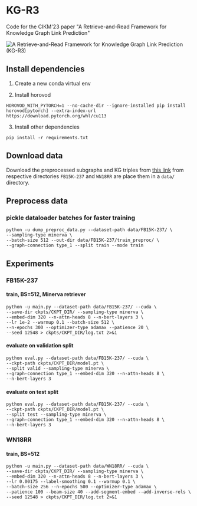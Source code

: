 # KG-R3
Code for the CIKM'23 paper "A Retrieve-and-Read Framework for Knowledge Graph Link Prediction"

<!-- Code will be released soon. -->

![A Retrieve-and-Read Framework for Knowledge Graph Link Prediction (KG-R3)](./assets/KG-R3.png)

## Install dependencies
1. Create a new conda virtual env

2. Install horovod
```
HOROVOD_WITH_PYTORCH=1 --no-cache-dir --ignore-installed pip install horovod[pytorch] --extra-index-url https://download.pytorch.org/whl/cu113
```

3. Install other dependencies
```
pip install -r requirements.txt
```

## Download data

Download the preprocessed subgraphs and KG triples from [this link](https://buckeyemailosu-my.sharepoint.com/:f:/g/personal/pahuja_9_buckeyemail_osu_edu/ErHNYjTAzLZMgT7Mkgy1J_4BeoJMYTF4EQ2UxniOgPhCyA?e=85avhJ) from respective directories `FB15K-237` and `WN18RR` are place them in a `data/` directory.

## Preprocess data

### pickle dataloader batches for faster training
```
python -u dump_preproc_data.py --dataset-path data/FB15K-237/ \
--sampling-type minerva \
--batch-size 512 --out-dir data/FB15K-237/train_preproc/ \
--graph-connection type_1 --split train --mode train
```

## Experiments

### FB15K-237

#### train, BS=512, Minerva retriever
```
python -u main.py --dataset-path data/FB15K-237/ --cuda \
--save-dir ckpts/CKPT_DIR/ --sampling-type minerva \
--embed-dim 320 --n-attn-heads 8 --n-bert-layers 3 \
--lr 1e-2 --warmup 0.1 --batch-size 512 \
--n-epochs 300 --optimizer-type adamax --patience 20 \
--seed 12548 > ckpts/CKPT_DIR/log.txt 2>&1
```

#### evaluate on validation split
```
python eval.py --dataset-path data/FB15K-237/ --cuda \
--ckpt-path ckpts/CKPT_DIR/model.pt \
--split valid --sampling-type minerva \
--graph-connection type_1 --embed-dim 320 --n-attn-heads 8 \
--n-bert-layers 3
```
#### evaluate on test split
```
python eval.py --dataset-path data/FB15K-237/ --cuda \
--ckpt-path ckpts/CKPT_DIR/model.pt \
--split test --sampling-type minerva \
--graph-connection type_1 --embed-dim 320 --n-attn-heads 8 \
--n-bert-layers 3
```

### WN18RR

#### train, BS=512
```
python -u main.py --dataset-path data/WN18RR/ --cuda \
--save-dir ckpts/CKPT_DIR/ --sampling-type minerva \
--embed-dim 320 --n-attn-heads 8 --n-bert-layers 3 \
--lr 0.00175 --label-smoothing 0.1 --warmup 0.1 \
--batch-size 256 --n-epochs 500 --optimizer-type adamax \
--patience 100 --beam-size 40 --add-segment-embed --add-inverse-rels \
--seed 12548 > ckpts/CKPT_DIR/log.txt 2>&1
```
